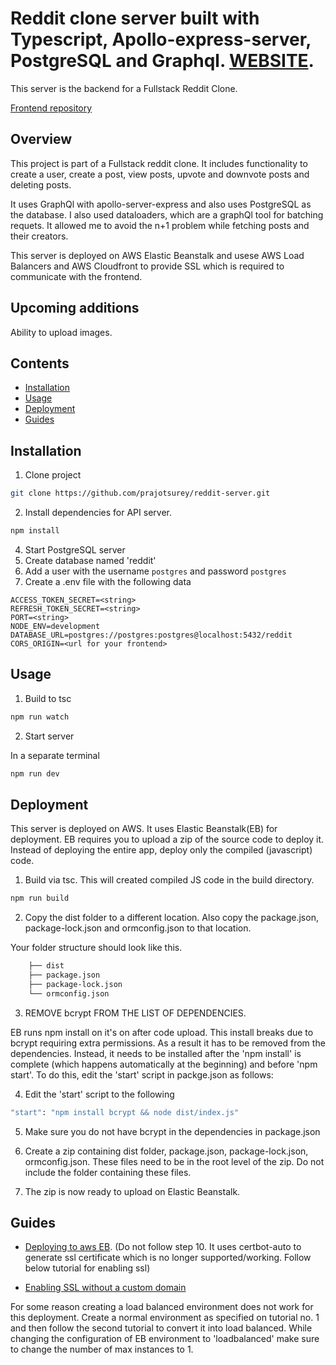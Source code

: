 # Reddit clone server built with Typescript, Apollo-express-server, PostgreSQL and Graphql. [WEBSITE](https://reddit-client-murex.vercel.app/).

This server is the backend for a Fullstack Reddit Clone.

[Frontend repository](https://github.com/prajotsurey/reddit-client)

## Overview
This project is part of a Fullstack reddit clone. It includes functionality to create a user, create a post, view posts, upvote and downvote posts and deleting posts.

It uses GraphQl with apollo-server-express and also uses PostgreSQL as the database. I also used dataloaders, which are a graphQl tool for batching requets. It allowed me to avoid the n+1 problem while fetching posts and their creators.

This server is deployed on AWS Elastic Beanstalk and usese AWS Load Balancers and AWS Cloudfront to provide SSL which is required to communicate with the frontend.

## Upcoming additions
Ability to upload images.

## Contents

* [Installation](#user-content-installation)
* [Usage](#user-content-usage)
* [Deployment](#user-content-deployment)
* [Guides](#user-content-guides)
## Installation

1. Clone project

```bash
git clone https://github.com/prajotsurey/reddit-server.git
```

2. Install dependencies for API server.

```bash
npm install
```

4. Start PostgreSQL server
5. Create database named 'reddit'
6. Add a user with the username `postgres` and password `postgres`
7. Create a .env file with the following data
```
ACCESS_TOKEN_SECRET=<string>
REFRESH_TOKEN_SECRET=<string>
PORT=<string>
NODE_ENV=development
DATABASE_URL=postgres://postgres:postgres@localhost:5432/reddit
CORS_ORIGIN=<url for your frontend>
```
## Usage

1. Build to tsc

```bash
npm run watch
```

2. Start server

In a separate terminal
```bash
npm run dev
```

## Deployment

This server is deployed on AWS. It uses Elastic Beanstalk(EB) for deployment. EB requires you to upload a zip of the source code to deploy it.
Instead of deploying the entire app, deploy only the compiled (javascript) code.

1. Build via tsc. This will created compiled JS code in the build directory.

```bash
npm run build
```

2. Copy the dist folder to a different location. Also copy the package.json, package-lock.json and ormconfig.json to that location.

Your folder structure should look like this.

```bash
    ├── dist
    ├── package.json
    ├── package-lock.json
    └── ormconfig.json
```
3. REMOVE bcrypt FROM THE LIST OF DEPENDENCIES. 

EB runs npm install on it's on after code upload. This install breaks due to bcrypt requiring extra permissions. As a result it has to be removed from the dependencies. Instead, it needs to be installed after the 'npm install' is complete (which happens automatically at the beginning) and before 'npm start'.
To do this, edit the 'start' script in packge.json as follows:

4. Edit the 'start' script to the following

```bash
"start": "npm install bcrypt && node dist/index.js"
```
5. Make sure you do not have bcrypt in the dependencies in package.json
6. Create a zip containing dist folder, package.json, package-lock.json, ormconfig.json. These files need to be in the root level of the zip. Do not include the folder containing these files.

7. The zip is now ready to upload on Elastic Beanstalk.

## Guides

* [Deploying to aws EB](https://medium.com/swlh/deploy-https-node-postgres-redis-react-to-aws-ef252567200d). (Do not follow step 10. It uses certbot-auto to generate ssl certificate which is no longer supported/working. Follow below tutorial for enabling ssl)

* [Enabling SSL without a custom domain](https://www.linkedin.com/pulse/how-connect-your-backend-api-elastic-beanstalk-cloudfront-kamau/)

For some reason creating a load balanced environment does not work for this deployment. Create a normal environment as specified on tutorial no. 1 and then follow the second tutorial to convert it into load balanced. While changing the configuration of EB environment to 'loadbalanced' make sure to change the number of max instances to 1.

